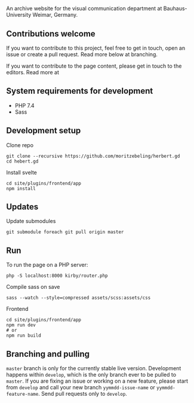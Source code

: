 # [](herbert.gd)
An archive website for the visual communication department at Bauhaus-University Weimar, Germany.

## Contributions welcome
If you want to contribute to this project, feel free to get in touch, open an issue or create a pull request. Read more below at branching.

If you want to contribute to the page content, please get in touch to the editors. Read more at [](herbert.gd/info)

## System requirements for development
- PHP 7.4
- Sass

## Development setup
Clone repo
```
git clone --recursive https://github.com/moritzebeling/herbert.gd
cd hebert.gd
```
Install svelte
```
cd site/plugins/frontend/app
npm install
```

## Updates
Update submodules
```
git submodule foreach git pull origin master
```

## Run
To run the page on a PHP server:
```
php -S localhost:8000 kirby/router.php
```
Compile sass on save
```
sass --watch --style=compressed assets/scss:assets/css
```
Frontend
```
cd site/plugins/frontend/app
npm run dev
# or
npm run build
```

## Branching and pulling
`master` branch is only for the currently stable live version. Development happens within `develop`, which is the only branch ever to be pulled to `master`. If you are fixing an issue or working on a new feature, please start from `develop` and call your new branch `yymmdd-issue-name` or `yymmdd-feature-name`. Send pull requests only to `develop`.

